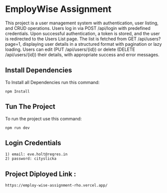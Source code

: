 
# EmployWise Assignment

This project is a user management system with authentication, user listing, and CRUD operations. Users log in via POST /api/login with predefined credentials. Upon successful authentication, a token is stored, and the user is redirected to the Users List page. The list is fetched from GET /api/users?page=1, displaying user details in a structured format with pagination or lazy loading. Users can edit (PUT /api/users/{id}) or delete (DELETE /api/users/{id}) their details, with appropriate success and error messages.


## Install Dependencies

To Install all Dependencies run this command:
    
    npm Install

## Tun The Project

To run the project use this command:

    npm run dev

## Login Credentials
    
    1) email: eve.holt@reqres.in
    2) password: cityslicka

## Project Diployed Link :

    https://employ-wise-assignment-rho.vercel.app/